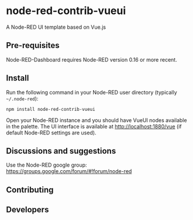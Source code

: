 # node-red-contrib-vueui

A Node-RED UI template based on Vue.js

## Pre-requisites

Node-RED-Dashboard requires Node-RED version 0.16 or more recent.

## Install

Run the following command in your Node-RED user directory (typically `~/.node-red`):

```
npm install node-red-contrib-vueui
```

Open your Node-RED instance and you should have VueUI nodes available in the palette. The UI interface is available at <http://localhost:1880/vue> (if default Node-RED settings are used).

## Discussions and suggestions

Use the Node-RED google group: <https://groups.google.com/forum/#!forum/node-red>

## Contributing

## Developers
